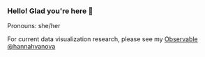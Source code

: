 
### Hello! Glad you're here 🌱
Pronouns: she/her

For current data visualization research, please see my [Observable @hannahvanova](https://observablehq.com/user/@hannahvanova)

<!--
**hvanova/hvanova** is a ✨ _special_ ✨ repository because its `README.md` (this file) appears on your GitHub profile.

Here are some ideas to get you started:

- 🔭 I’m currently working on ...
- 🌱 I’m currently learning ...
- 👯 I’m looking to collaborate on ...
- 🤔 I’m looking for help with ...
- 💬 Ask me about ...
- 📫 How to reach me: ...
- 😄 Pronouns: ...
- ⚡ Fun fact: ...
-->
